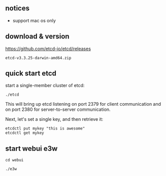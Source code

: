 ## notices
 
- support mac os only

## download & version

https://github.com/etcd-io/etcd/releases
```
etcd-v3.3.25-darwin-amd64.zip
```

## quick start etcd

start a single-member cluster of etcd:

 ```./etcd```
 
This will bring up etcd listening on port 2379 for client communication and on port 2380 for server-to-server communication.
                                                    
Next, let's set a single key, and then retrieve it:

```
etcdctl put mykey "this is awesome"
etcdctl get mykey
```

## start webui e3w

```cd webui```

```./e3w```